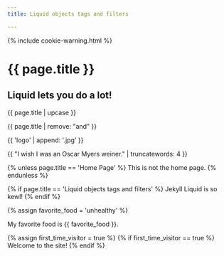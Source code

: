 ```yaml
---
title: Liquid objects tags and filters

---
```

{% include cookie-warning.html %}
<h1> {{ page.title }} </h1>


## Liquid lets you do a lot!


{{ page.title | upcase }}

{{ page.title | remove: "and" }}

{{ 'logo' | append: '.jpg' }}

{{ "I wish I was an Oscar Myers weiner." | truncatewords: 4 }}

{% unless page.title == 'Home Page' %}
  This is not the home page.
{% endunless %}

{% if page.title == 'Liquid objects tags and filters' %}
  Jekyll Liquid is so kewl!
{% endif %}


{% assign favorite_food = 'unhealthy' %}

My favorite food is {{ favorite_food }}.

{% assign first_time_visitor = true %}
{% if first_time_visitor == true %}
  Welcome to the site!
{% endif %}

